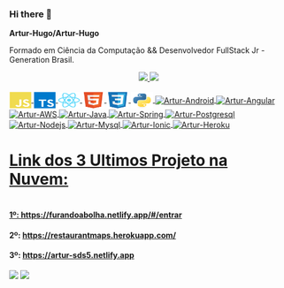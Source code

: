 ### Hi there 👋


**Artur-Hugo/Artur-Hugo**

Formado em Ciência da Computação && Desenvolvedor FullStack Jr - Generation Brasil.

<div align="center">
  <a href="https://github.com/Artur-Hugo">
  <img height="180em" src="https://github-readme-stats.vercel.app/api?username=Artur-Hugo&show_icons=true&theme=dracula&include_all_commits=true&count_private=true"/>
  <img height="180em" src="https://github-readme-stats.vercel.app/api/top-langs/?username=Artur-Hugo&layout=compact&langs_count=7&theme=dracula"/>
</div>

<div style="display: inline_block"><br>
  <img align="center" alt="Artur-Js" height="30" width="40" src="https://raw.githubusercontent.com/devicons/devicon/master/icons/javascript/javascript-plain.svg">
  <img align="center" alt="Artur-Ts" height="30" width="40" src="https://raw.githubusercontent.com/devicons/devicon/master/icons/typescript/typescript-plain.svg">
  <img align="center" alt="Artur-React" height="30" width="40" src="https://raw.githubusercontent.com/devicons/devicon/master/icons/react/react-original.svg">
  <img align="center" alt="Artur-HTML" height="30" width="40" src="https://raw.githubusercontent.com/devicons/devicon/master/icons/html5/html5-original.svg">
  <img align="center" alt="Artur-CSS" height="30" width="40" src="https://raw.githubusercontent.com/devicons/devicon/master/icons/css3/css3-original.svg">
  <img align="center" alt="Artur-Python" height="30" width="40" src="https://raw.githubusercontent.com/devicons/devicon/master/icons/python/python-original.svg">
  <img align="center" alt="Artur-Android" height="30" width="40" src="https://cdn.jsdelivr.net/gh/devicons/devicon/icons/android/android-original.svg" >
  <img align="center" alt="Artur-Angular" height="30" width="40" src="https://cdn.jsdelivr.net/gh/devicons/devicon/icons/angularjs/angularjs-original.svg" >
  <img align="center" alt="Artur-AWS" height="60" width="70" src="https://cdn.jsdelivr.net/gh/devicons/devicon/icons/amazonwebservices/amazonwebservices-original-wordmark.svg" >
  <img align="center" alt="Artur-Java" height="30" width="40" src="https://cdn.jsdelivr.net/gh/devicons/devicon/icons/java/java-original.svg" >
<img align="center" alt="Artur-Spring" height="40" width="60" src="https://cdn.jsdelivr.net/gh/devicons/devicon/icons/spring/spring-plain-wordmark.svg" >
  <img align="center" alt="Artur-Postgresql" height="40" width="60" src="https://cdn.jsdelivr.net/gh/devicons/devicon/icons/postgresql/postgresql-original-wordmark.svg" >
  <img align="center" alt="Artur-Nodejs" height="60" width="80" src="https://cdn.jsdelivr.net/gh/devicons/devicon/icons/nodejs/nodejs-original-wordmark.svg"  >
   <img align="center" alt="Artur-Mysql" height="60" width="80"  src="https://cdn.jsdelivr.net/gh/devicons/devicon/icons/mysql/mysql-original-wordmark.svg"   >
  <img align="center" alt="Artur-Ionic" height="80" width="100"  src="https://cdn.jsdelivr.net/gh/devicons/devicon/icons/ionic/ionic-original-wordmark.svg" />
  <img align="center" alt="Artur-Heroku" height="40" width="50"   src="https://cdn.jsdelivr.net/gh/devicons/devicon/icons/heroku/heroku-plain-wordmark.svg" />
  </div>
  
  <div>
    <h1>Link dos 3 Ultimos Projeto na Nuvem:<h1>
      <h4>1º: <a href="https://furandoabolha.netlify.app/#/entrar">https://furandoabolha.netlify.app/#/entrar</a> </h4>
      <h4>2º: <a href="https://restaurantmaps.herokuapp.com/"> https://restaurantmaps.herokuapp.com/ </a>  </h4> 
      <h4>3º: <a href="https://artur-sds5.netlify.app">https://artur-sds5.netlify.app<a/>  </h4>
      
  </div>
  
  <div> 
  <a href = "mailto:artur.hugoliga@gmail.com"><img src="https://img.shields.io/badge/-Gmail-%23333?style=for-the-badge&logo=gmail&logoColor=white" target="_blank"></a>
  <a href="https://www.linkedin.com/in/artur-hugo/" target="_blank"><img src="https://img.shields.io/badge/-LinkedIn-%230077B5?style=for-the-badge&logo=linkedin&logoColor=white" target="_blank"></a> 
 
 
</div>
